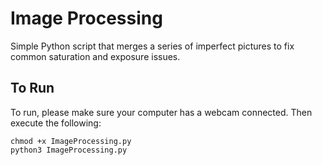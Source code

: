 # Image Processing

Simple Python script that merges a series of imperfect pictures to fix common saturation and exposure issues.

## To Run

To run, please make sure your computer has a webcam connected.  Then execute the following:

```
chmod +x ImageProcessing.py
python3 ImageProcessing.py
```
